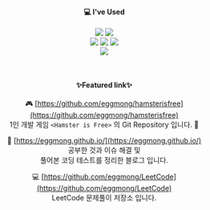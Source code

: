 <div align="center">

#### 💻 I've Used

<img src="https://img.shields.io/badge/Unity-black?logo=unity"> <img src="https://img.shields.io/badge/-C%23-239120?logo=csharp">  
<img src="https://img.shields.io/badge/-C%2B%2B-00599C?logo=cplusplus"> <img src="https://img.shields.io/badge/-Jenkins-D24939?logo=jenkins&logoColor=white"> <img src="https://img.shields.io/badge/-Firebase-FFCA28?logo=firebase&logoColor=white">  
<img src="https://img.shields.io/badge/-Shader-gray">  

<br>

#### ✨Featured link✨

:video_game: [https://github.com/eggmong/hamsterisfree](https://github.com/eggmong/hamsterisfree)  
1인 개발 게임 `<Hamster is Free>` 의 Git Repository 입니다. :hamster:


:file_folder: [https://eggmong.github.io/](https://eggmong.github.io/)  
공부한 것과 이슈 해결 및  
풀어본 코딩 테스트를 정리한 블로그 입니다.


:computer: [https://github.com/eggmong/LeetCode](https://github.com/eggmong/LeetCode)  
LeetCode 문제풀이 저장소 입니다.



</div>

